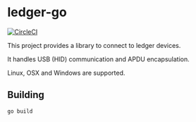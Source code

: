 # ledger-go

[![CircleCI](https://circleci.com/gh/Zondax/ledger-go.svg?style=shield)](https://circleci.com/gh/ZondaX/ledger-go)

This project provides a library to connect to ledger devices. 

It handles USB (HID) communication and APDU encapsulation.

Linux, OSX and Windows are supported.

## Building
```bash
go build
```
